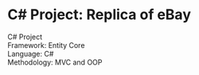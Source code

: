 # C# Project: Replica of eBay
C# Project
<br>
Framework: Entity Core<br>
Language: C# <br>
Methodology: MVC and OOP <br>
